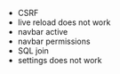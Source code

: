 * CSRF
* live reload does not work
* navbar active
* navbar permissions
* SQL join
* settings does not work
